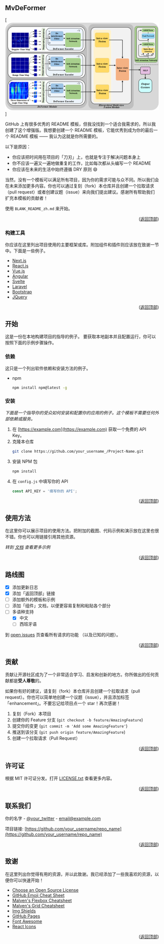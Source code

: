 
<!-- 关于本项目 -->
## MvDeFormer

[![网络架构][MvDeFormer]]

GitHub 上有很多优秀的 README 模板，但我没找到一个适合我需求的，所以我创建了这个增强版。我想要创建一个 README 模板，它能优秀到成为你的最后一个 README 模板 —— 我认为这就是你所需要的。

以下是原因：
* 你应该把时间用在项目的「刀刃」上，也就是专注于解决问题本身上
* 你不应该一遍又一遍地做重复的工作，比如每次都从头编写一个 README
* 你应该在未来的生活中始终遵循 DRY 原则 :smile:

当然，没有一个模板可以满足所有项目，因为你的需求可能与众不同。所以我们会在未来添加更多内容。你也可以通过复刻（fork）本仓库并且创建一个拉取请求（pull request）或者创建议题（issue）来向我们提出建议。感谢所有帮助我们扩充本模板的贡献者！

使用 `BLANK_README_zh.md` 来开始。

<p align="right">(<a href="#top">返回顶部</a>)</p>



### 构建工具

你应该在这里列出项目使用的主要框架或库。附加组件和插件则应该放在致谢一节中。下面是一些例子。

* [Next.js](https://nextjs.org/)
* [React.js](https://reactjs.org/)
* [Vue.js](https://vuejs.org/)
* [Angular](https://angular.io/)
* [Svelte](https://svelte.dev/)
* [Laravel](https://laravel.com)
* [Bootstrap](https://getbootstrap.com)
* [JQuery](https://jquery.com)

<p align="right">(<a href="#top">返回顶部</a>)</p>



<!-- 开始 -->
## 开始

这是一份在本地构建项目的指导的例子。
要获取本地副本并且配置运行，你可以按照下面的示例步骤操作。

### 依赖

这只是一个列出软件依赖和安装方法的例子。
* npm
  ```sh
  npm install npm@latest -g
  ```

### 安装

_下面是一个指导你的受众如何安装和配置你的应用的例子。这个模板不需要任何外部依赖或服务。_

1. 在 [https://example.com](https://example.com) 获取一个免费的 API Key。
2. 克隆本仓库
   ```sh
   git clone https://github.com/your_username_/Project-Name.git
   ```
3. 安装 NPM 包
   ```sh
   npm install
   ```
4. 在 `config.js` 中填写你的 API
   ```js
   const API_KEY = '填写你的 API';
   ```

<p align="right">(<a href="#top">返回顶部</a>)</p>



<!-- 使用方法 示例 -->
## 使用方法

在这里你可以展示项目的使用方法。把附加的截图、代码示例和演示放在这里也很不错。你也可以用链接引用其他资源。

_转到 [文档](https://example.com) 查看更多示例_

<p align="right">(<a href="#top">返回顶部</a>)</p>



<!-- 路线图 -->
## 路线图

- [x] 添加更新日志
- [x] 添加「返回顶部」链接
- [ ] 添加额外的模板和示例
- [ ] 添加「组件」文档，以便更容易复制和粘贴各个部分
- [ ] 多语种支持
    - [x] 中文
    - [ ] 西班牙语

到 [open issues](https://github.com/othneildrew/Best-README-Template/issues) 页查看所有请求的功能 （以及已知的问题）。

<p align="right">(<a href="#top">返回顶部</a>)</p>



<!-- 贡献 -->
## 贡献

贡献让开源社区成为了一个非常适合学习、启发和创新的地方。你所做出的任何贡献都是**受人尊敬**的。

如果你有好的建议，请复刻（fork）本仓库并且创建一个拉取请求（pull request）。你也可以简单地创建一个议题（issue），并且添加标签「enhancement」。不要忘记给项目点一个 star！再次感谢！

1. 复刻（Fork）本项目
2. 创建你的 Feature 分支 (`git checkout -b feature/AmazingFeature`)
3. 提交你的变更 (`git commit -m 'Add some AmazingFeature'`)
4. 推送到该分支 (`git push origin feature/AmazingFeature`)
5. 创建一个拉取请求（Pull Request）

<p align="right">(<a href="#top">返回顶部</a>)</p>



<!-- 许可证 -->
## 许可证

根据 MIT 许可证分发。打开 [LICENSE.txt](LICENSE.txt) 查看更多内容。


<p align="right">(<a href="#top">返回顶部</a>)</p>



<!-- 联系我们 -->
## 联系我们

你的名字 - [@your_twitter](https://twitter.com/your_username) - email@example.com

项目链接: [https://github.com/your_username/repo_name](https://github.com/your_username/repo_name)

<p align="right">(<a href="#top">返回顶部</a>)</p>



<!-- 致谢 -->
## 致谢

在这里列出你觉得有用的资源，并以此致谢。我已经添加了一些我喜欢的资源，以便你可以快速开始！

* [Choose an Open Source License](https://choosealicense.com)
* [GitHub Emoji Cheat Sheet](https://www.webpagefx.com/tools/emoji-cheat-sheet)
* [Malven's Flexbox Cheatsheet](https://flexbox.malven.co/)
* [Malven's Grid Cheatsheet](https://grid.malven.co/)
* [Img Shields](https://shields.io)
* [GitHub Pages](https://pages.github.com)
* [Font Awesome](https://fontawesome.com)
* [React Icons](https://react-icons.github.io/react-icons/search)

<p align="right">(<a href="#top">返回顶部</a>)</p>



<!-- MARKDOWN 链接 & 图片 -->
<!-- https://www.markdownguide.org/basic-syntax/#reference-style-links -->
[contributors-shield]: https://img.shields.io/github/contributors/BreakingAwful/Best-README-Template-zh.svg?style=for-the-badge
[contributors-url]: https://github.com/BreakingAwful/Best-README-Template-zh/graphs/contributors
[forks-shield]: https://img.shields.io/github/forks/BreakingAwful/Best-README-Template-zh.svg?style=for-the-badge
[forks-url]: https://github.com/BreakingAwful/Best-README-Template-zh/network/members
[stars-shield]: https://img.shields.io/github/stars/BreakingAwful/Best-README-Template-zh.svg?style=for-the-badge
[stars-url]: https://github.com/BreakingAwful/Best-README-Template-zh/stargazers
[issues-shield]: https://img.shields.io/github/issues/BreakingAwful/Best-README-Template-zh.svg?style=for-the-badge
[issues-url]: https://github.com/BreakingAwful/Best-README-Template-zh/issues
[license-shield]: https://img.shields.io/github/license/BreakingAwful/Best-README-Template-zh.svg?style=for-the-badge
[license-url]: https://github.com/BreakingAwful/Best-README-Template-zh/blob/master/LICENSE.txt
[linkedin-shield]: https://img.shields.io/badge/-LinkedIn-black.svg?style=for-the-badge&logo=linkedin&colorB=555
[linkedin-url]: https://linkedin.com/in/othneildrew
[MvDeFormer]: images/MvDeFormer.png
[Gesture]: images/gesture.png
[ConfusionMatrix]: images/ConfusionMatrix.png
